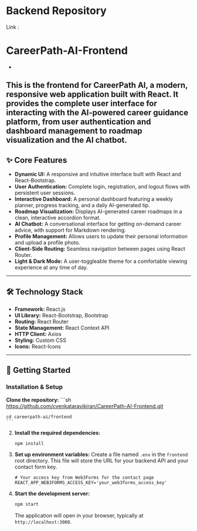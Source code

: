 # Backend Repository
  Link : 

# CareerPath-AI-Frontend
-
This is the frontend for CareerPath AI, a modern, responsive web application built with React. It provides the complete user interface for interacting with the AI-powered career guidance platform, from user authentication and dashboard management to roadmap visualization and the AI chatbot.
----
## ✨ Core Features

- **Dynamic UI:** A responsive and intuitive interface built with React and React-Bootstrap.
- **User Authentication:** Complete login, registration, and logout flows with persistent user sessions.
- **Interactive Dashboard:** A personal dashboard featuring a weekly planner, progress tracking, and a daily AI-generated tip.
- **Roadmap Visualization:** Displays AI-generated career roadmaps in a clean, interactive accordion format.
- **AI Chatbot:** A conversational interface for getting on-demand career advice, with support for Markdown rendering.
- **Profile Management:** Allows users to update their personal information and upload a profile photo.
- **Client-Side Routing:** Seamless navigation between pages using React Router.
- **Light & Dark Mode:** A user-toggleable theme for a comfortable viewing experience at any time of day.

---

## 🛠️ Technology Stack

- **Framework:** React.js
- **UI Library:** React-Bootstrap, Bootstrap
- **Routing:** React Router
- **State Management:** React Context API
- **HTTP Client:** Axios
- **Styling:** Custom CSS 
- **Icons:** React-Icons
----
## 🚀 Getting Started

### Installation & Setup

**Clone the repository:**
    ```sh
    https://github.com/cvenkataravikiran/CareerPath-AI-Frontend.git
    
    cd careerpath-ai/frontend
    ```

2.  **Install the required dependencies:**
    ```sh
    npm install
    ```

3.  **Set up environment variables:**
    Create a file named `.env` in the `frontend` root directory. This file will store the URL for your backend API and your contact form key.

    ```.env
    # Your access key from Web3Forms for the contact page
    REACT_APP_WEB3FORMS_ACCESS_KEY='your_web3forms_access_key'
    ```

4.  **Start the development server:**
    ```sh
    npm start
    ```
    The application will open in your browser, typically at `http://localhost:3000`.

  
